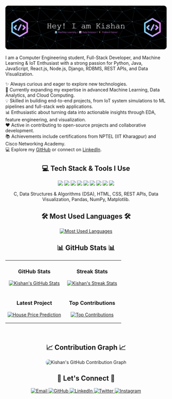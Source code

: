 <!--Banner-->
![Kishan Banner Image](./banner.png)

I am a Computer Engineering student, Full-Stack Developer, and Machine Learning & IoT Enthusiast with a strong passion for Python, Java, JavaScript, React.js, Node.js, Django, RDBMS, REST APIs, and Data Visualization.

✨ Always curious and eager to explore new technologies.  
🌱 Currently expanding my expertise in advanced Machine Learning, Data Analytics, and Cloud Computing.  
💡 Skilled in building end-to-end projects, from IoT system simulations to ML pipelines and full-stack web applications.  
📊 Enthusiastic about turning data into actionable insights through EDA, feature engineering, and visualization.  
❤ Active in contributing to open-source projects and collaborative development.  
📚 Achievements include certifications from NPTEL (IIT Kharagpur) and Cisco Networking Academy.  
💻 Explore my [GitHub](https://github.com/KishanSingh2003) or connect on [LinkedIn](https://www.linkedin.com/in/kishanksingh2003).  

<!-- Tools of Trade -->
<h2 align="center">💻 Tech Stack & Tools I Use</h2>

<p align="center">
  <img src="https://img.shields.io/badge/Python-3776AB?style=for-the-badge&logo=python&logoColor=white" />
  <img src="https://img.shields.io/badge/Java-007396?style=for-the-badge&logo=java&logoColor=white" />
  <img src="https://img.shields.io/badge/JavaScript-F7DF1E?style=for-the-badge&logo=javascript&logoColor=black" />
  <img src="https://img.shields.io/badge/React-61DAFB?style=for-the-badge&logo=react&logoColor=black" />
  <img src="https://img.shields.io/badge/Node.js-339933?style=for-the-badge&logo=node.js&logoColor=white" />
  <img src="https://img.shields.io/badge/Django-092E20?style=for-the-badge&logo=django&logoColor=white" />
  <img src="https://img.shields.io/badge/MySQL-4479A1?style=for-the-badge&logo=mysql&logoColor=white" />
  <img src="https://img.shields.io/badge/PostgreSQL-336791?style=for-the-badge&logo=postgresql&logoColor=white" />
  <img src="https://img.shields.io/badge/MongoDB-47A248?style=for-the-badge&logo=mongodb&logoColor=white" />
</p>

<p align="center">
C, Data Structures & Algorithms (DSA), HTML, CSS, REST APIs, Data Visualization, Pandas, NumPy, Matplotlib.
</p>



<!-- Most Used Languages -->
<h2 align="center">🛠 Most Used Languages 🛠</h2>

<p align="center">
  <a href="https://github.com/KishanSingh2003">
    <img src="https://github-readme-stats.vercel.app/api/top-langs/?username=KishanSingh2003&layout=compact&theme=tokyonight&bg_color=20,0D1117,1a1a40,0D1117&title_color=70A5FD&text_color=FFFFFF&border_radius=10" alt="Most Used Languages" />
  </a>
</p>




<!-- Github Stats Table -->
<h2 align="center">📊 GitHub Stats 📊</h2>

<table width="100%">
  <tr>
    <td width="50%">
      <h3 align="center"><strong>GitHub Stats</strong></h3>
      <p align="center">
        <a href="https://github.com/KishanSingh2003">
          <img align="center" src="https://github-readme-stats.vercel.app/api?username=KishanSingh2003&count_private=true&show_icons=true&theme=tokyonight&bg_color=20,0D1117,1a1a40,0D1117&title_color=70A5FD&text_color=FFFFFF&rank_icon=github&hide=prs,issues&border_radius=10&show=reviews,prs_merged,prs_merged_percentage" alt="Kishan's GitHub Stats" />
        </a>
      </p>
    </td>
    <td width="50%">
      <h3 align="center"><strong>Streak Stats</strong></h3>
      <p align="center">
        <a href="https://github.com/KishanSingh2003">
          <img align="center" src="https://streak-stats.demolab.com?user=KishanSingh2003&theme=tokyonight&background=20,0D1117,1a1a40,0D1117&fire=FFB84C&ring=70A5FD&sideNums=FFFFFF&sideLabels=70A5FD&dates=AAAAAA&currStreakNum=FFFFFF&border_radius=10" alt="Kishan's Streak Stats" />
        </a>
      </p>
    </td>
  </tr>
  <tr>
    <td width="50%">
      <h3 align="center"><strong>Latest Project</strong></h3>
      <p align="center">
        <a href="https://github.com/KishanSingh2003/House-Price-Pediction">
          <img align="center" width="470" src="https://github-readme-stats.vercel.app/api/pin/?username=KishanSingh2003&repo=House-Price-Pediction&theme=tokyonight&show_owner=true&bg_color=20,0D1117,1a1a40,0D1117&title_color=70A5FD&text_color=FFFFFF&border_radius=10" alt="House Price Prediction" />
        </a>
      </p>
    </td>
    <td width="50%">
      <h3 align="center"><strong>Top Contributions</strong></h3>
      <p align="center">
        <a href="https://github.com/KishanSingh2003">
          <img align="center" src="https://github-contributor-stats.vercel.app/api?username=KishanSingh2003&limit=3&theme=tokyonight&show_owner=true&combine_all_yearly_contributions=false&bg_color=20,0D1117,1a1a40,0D1117&title_color=70A5FD&text_color=FFFFFF&border_radius=10" alt="Top Contributions" />
        </a>
      </p>
    </td>
  </tr>
</table>
<br />




<!-- Contribution Graph -->
<h2 align="center">📈 Contribution Graph 📈</h2>

<p align="center">
  <img 
       src="https://github-readme-activity-graph.vercel.app/graph?username=KishanSingh2003&theme=tokyo-night&bg_color=0D1117&color=70A5FD&line=38D252&point=FFFFFF&area=true&hide_border=true" 
       alt="Kishan's GitHub Contribution Graph" 
       style="border-radius: 10px;" 
  />
</p>







<!-- Contact Section -->
<h2 align="center">🤝 Let's Connect 🤝</h2>

<p align="center">
  <a href="mailto:singhkish2003@gmail.com" target="_blank">
    <img src="https://img.shields.io/badge/Email-D14836?style=for-the-badge&logo=gmail&logoColor=white" alt="Email" />
  </a>
  <a href="https://github.com/KishanSingh2003" target="_blank">
    <img src="https://img.shields.io/badge/GitHub-171515?style=for-the-badge&logo=github&logoColor=white" alt="GitHub" />
  </a>
  <a href="https://www.linkedin.com/in/kishanksingh2003" target="_blank">
    <img src="https://img.shields.io/badge/LinkedIn-0077B5?style=for-the-badge&logo=linkedin&logoColor=white" alt="LinkedIn" />
  </a>
  <a href="https://x.com" target="_blank">
    <img src="https://img.shields.io/badge/Twitter-1DA1F2?style=for-the-badge&logo=twitter&logoColor=white" alt="Twitter" />
  </a>
  <a href="https://www.instagram.com" target="_blank">
    <img src="https://img.shields.io/badge/Instagram-E4405F?style=for-the-badge&logo=instagram&logoColor=white" alt="Instagram" />
  </a>
</p>
